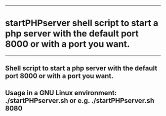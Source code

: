 
-------------------------------------------------------------------------
# startPHPserver shell script to start a php server with the default port 8000 or with a port you want.
-------------------------------------------------------------------------
## Shell script to start a php server with the default port 8000 or with a port you want.
## Usage in a GNU Linux environment: ./startPHPserver.sh or e.g. ./startPHPserver.sh 8080
